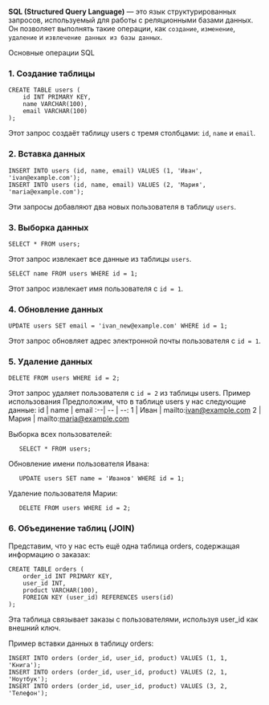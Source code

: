 **SQL (Structured Query Language)** — это язык структурированных запросов, используемый для работы с реляционными базами данных. Он позволяет выполнять такие операции, как `создание`, `изменение`, `удаление` и `извлечение данных из базы данных`.

Основные операции SQL
### 1. Создание таблицы
```
CREATE TABLE users (
    id INT PRIMARY KEY,
    name VARCHAR(100),
    email VARCHAR(100)
);
```
Этот запрос создаёт таблицу users с тремя столбцами: `id`, `name` и `email`.

### 2. Вставка данных
```
INSERT INTO users (id, name, email) VALUES (1, 'Иван', 'ivan@example.com');
INSERT INTO users (id, name, email) VALUES (2, 'Мария', 'maria@example.com');
```
Эти запросы добавляют два новых пользователя в таблицу `users`.

### 3. Выборка данных
```
SELECT * FROM users;
```
Этот запрос извлекает все данные из таблицы `users`.
```
SELECT name FROM users WHERE id = 1;
```
Этот запрос извлекает имя пользователя с `id = 1`.

### 4. Обновление данных
```
UPDATE users SET email = 'ivan_new@example.com' WHERE id = 1;
```
Этот запрос обновляет адрес электронной почты пользователя с `id = 1`.

### 5. Удаление данных
```
DELETE FROM users WHERE id = 2;
```
Этот запрос удаляет пользователя с `id = 2` из таблицы users.
Пример использования
Предположим, что в таблице users у нас следующие данные:
id | name |	email
:--| -- | --:
1 |	Иван |	mailto:ivan@example.com
2 |	Мария |	mailto:maria@example.com

Выборка всех пользователей:
```
   SELECT * FROM users;
```

Обновление имени пользователя Ивана:
```
   UPDATE users SET name = 'Иванов' WHERE id = 1;
```

Удаление пользователя Марии:
```
   DELETE FROM users WHERE id = 2;
```

### 6. Объединение таблиц (JOIN)
Представим, что у нас есть ещё одна таблица orders, содержащая информацию о заказах:
```
CREATE TABLE orders (
    order_id INT PRIMARY KEY,
    user_id INT,
    product VARCHAR(100),
    FOREIGN KEY (user_id) REFERENCES users(id)
);
```
Эта таблица связывает заказы с пользователями, используя user_id как внешний ключ.

Пример вставки данных в таблицу orders:
```
INSERT INTO orders (order_id, user_id, product) VALUES (1, 1, 'Книга');
INSERT INTO orders (order_id, user_id, product) VALUES (2, 1, 'Ноутбук');
INSERT INTO orders (order_id, user_id, product) VALUES (3, 2, 'Телефон');
```
